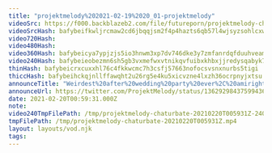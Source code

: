 ```yaml
---
title: "projektmelody%202021-02-19%2020_01-projektmelody"
videoSrc: https://f000.backblazeb2.com/file/futureporn/projektmelody-chaturbate-2021-02-19.mp4
videoSrcHash: bafybeifkwljrcmaw2cd6jbqqjsm2f4p4hazts6qb57l4wjsyzsohlcxwem
video720Hash: 
video480Hash: 
video360Hash: bafybeicya7ypjzjs5io3hnwm3xp7dv746dke3y7zmfanrdqfduuhveamou
video240Hash: bafybeieobezmn6sh5gb3vxmefwxvtnikqvfuibxkhbxjjredysqabyk7ey?filename=projektmelody-chaturbate-20210220T005931Z-240p.mp4
thinHash: bafybeicrxcuxxhl76c4fkkwcmc7h3csfj57663nofocsvsnxnurbs5tigi
thiccHash: bafybeihckqjnllffawqht2u26rg5e4ku5xicvzne4lxzh36ocrpnyjxtsu
announceTitle: "Weirdest%20after%20wedding%20party%20ever%2C%20amiright%3F%20XD"
announceUrl: https://twitter.com/ProjektMelody/status/1362929843759943681
date: 2021-02-20T00:59:31.000Z
note: 
video240TmpFilePath: /tmp/projektmelody-chaturbate-20210220T005931Z-240p.mp4
tmpFilePath: /tmp/projektmelody-chaturbate-20210220T005931Z.mp4
layout: layouts/vod.njk
tags:
---
```

